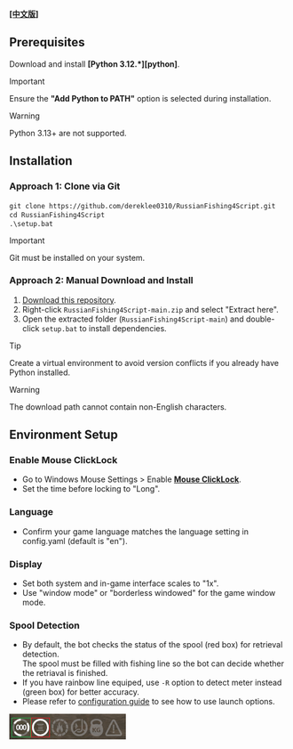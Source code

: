 **[[中文版]][installation]**

## Prerequisites
Download and install **[Python 3.12.*][python]**.  

> [!IMPORTANT] 
> Ensure the **"Add Python to PATH"** option is selected during installation.  

> [!WARNING] 
> Python 3.13+ are not supported.

## Installation
### Approach 1: Clone via Git
```
git clone https://github.com/dereklee0310/RussianFishing4Script.git
cd RussianFishing4Script
.\setup.bat
```
> [!IMPORTANT] 
> Git must be installed on your system.
### Approach 2: Manual Download and Install
1. [Download this repository][download].
2. Right-click `RussianFishing4Script-main.zip` and select "Extract here".
3. Open the extracted folder (`RussianFishing4Script-main`) and double-click `setup.bat` to install dependencies.
> [!TIP] 
> Create a virtual environment to avoid version conflicts if you already have Python installed.

> [!WARNING] 
> The download path cannot contain non-English characters.

## Environment Setup
### Enable Mouse ClickLock
- Go to Windows Mouse Settings > Enable **[Mouse ClickLock][clicklock]**.
- Set the time before locking to "Long".
### Language
- Confirm your game language matches the language setting in config.yaml (default is "en").
### Display
- Set both system and in-game interface scales to "1x".
- Use "window mode" or "borderless windowed" for the game window mode.
### Spool Detection
- By default, the bot checks the status of the spool (red box) for retrieval detection.  
  The spool must be filled with fishing line so the bot can decide whether the retriaval is finished.
- If you have rainbow line equiped, use `-R` option to detect meter instead (green box) for better accuracy. 
- Please refer to [configuration guide][configuration] to see how to use launch options.
  
![status]

[installation]: /docs/zh-TW/INSTALLATION.md
[download]: https://github.com/dereklee0310/RussianFishing4Script/archive/refs/heads/main.zip
[configuration]: /docs/en/CONFIGURATION.md
[clicklock]: /static/readme/clicklock.png
[status]: /static/readme/status.png